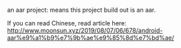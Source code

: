 an aar project: means this project build out is an aar. 

If you can read Chinese, read article here:
http://www.moonsun.xyz/2019/08/07/06/678/android-aar%e9%a1%b9%e7%9b%ae%e9%85%8d%e7%bd%ae/

